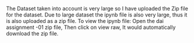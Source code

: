 The Dataset taken into account is very large so I have uploaded the Zip file for the dataset.
Due to large dataset the ipynb file is also very large, thus it is also uploaded as a zip file.
To view the ipynb file:
  Open the dai assignment -01 zip file,
  Then click on view raw,
  It would automatically download the zip file.

